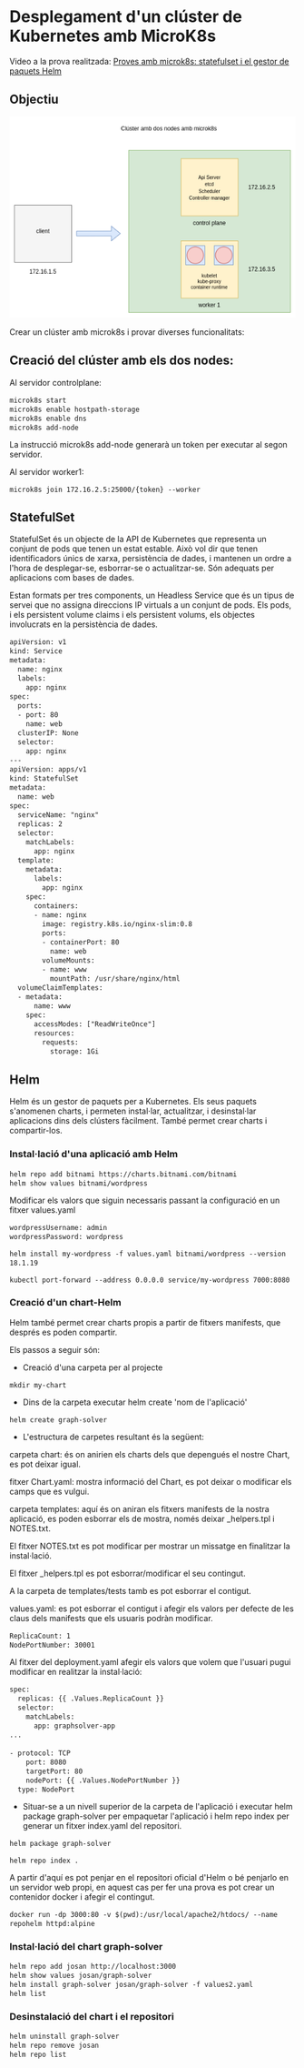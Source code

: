 # Desplegament d'un clúster de Kubernetes amb MicroK8s

Video a la prova realitzada: <a href="https://youtu.be/Ty4d6KXcMoc" target="_blank">Proves amb microk8s: statefulset i el gestor de paquets Helm </a>

## Objectiu

![](../img/demo4.png)

Crear un clúster amb microk8s i provar diverses funcionalitats: 

## Creació del clúster amb els dos nodes: 

Al servidor controlplane:

```
microk8s start
microk8s enable hostpath-storage
microk8s enable dns
microk8s add-node
```

La instrucció microk8s add-node generarà un token per executar al segon servidor.

Al servidor worker1:

```
microk8s join 172.16.2.5:25000/{token} --worker
```

## StatefulSet

StatefulSet és un objecte de la API de Kubernetes que representa un conjunt de pods que tenen un estat estable. Això vol dir que tenen identificadors únics de xarxa,
persistència de dades, i mantenen un ordre a l'hora de desplegar-se, esborrar-se o actualitzar-se. Són adequats per aplicacions com bases de dades. 

Estan formats per tres components, un Headless Service que és un tipus de servei que no assigna direccions IP virtuals a un conjunt de pods. Els pods, i els persistent volume claims i els persistent volums, els objectes involucrats en la persistència de dades.

```
apiVersion: v1
kind: Service
metadata:
  name: nginx
  labels:
    app: nginx
spec:
  ports:
  - port: 80
    name: web
  clusterIP: None
  selector:
    app: nginx
---
apiVersion: apps/v1
kind: StatefulSet
metadata:
  name: web
spec:
  serviceName: "nginx"
  replicas: 2
  selector:
    matchLabels:
      app: nginx
  template:
    metadata:
      labels:
        app: nginx
    spec:
      containers:
      - name: nginx
        image: registry.k8s.io/nginx-slim:0.8
        ports:
        - containerPort: 80
          name: web
        volumeMounts:
        - name: www
          mountPath: /usr/share/nginx/html
  volumeClaimTemplates:
  - metadata:
      name: www
    spec:
      accessModes: ["ReadWriteOnce"]
      resources:
        requests:
          storage: 1Gi
```

## Helm

Helm és un gestor de paquets per a Kubernetes. Els seus paquets s'anomenen charts, i permeten instal·lar, actualitzar, i desinstal·lar aplicacions dins dels clústers fàcilment. També permet crear charts i compartir-los. 

### Instal·lació d'una aplicació amb Helm

```
helm repo add bitnami https://charts.bitnami.com/bitnami
helm show values bitnami/wordpress
```

Modificar els valors que siguin necessaris passant la configuració en un fitxer values.yaml

```
wordpressUsername: admin
wordpressPassword: wordpress
```

```
helm install my-wordpress -f values.yaml bitnami/wordpress --version 18.1.19
```

```
kubectl port-forward --address 0.0.0.0 service/my-wordpress 7000:8080
```

### Creació d'un chart-Helm

Helm també permet crear charts propis a partir de fitxers manifests, que després es poden compartir.

Els passos a seguir són:

* Creació d'una carpeta per al projecte
```
mkdir my-chart
```

* Dins de la carpeta executar helm create 'nom de l'aplicació'

```
helm create graph-solver
```

* L'estructura de carpetes resultant és la següent:

carpeta chart: és on anirien els charts dels que depengués el nostre Chart, es pot deixar igual.

fitxer Chart.yaml: mostra informació del Chart, es pot deixar o modificar els camps que es vulgui.

carpeta templates: aquí és on aniran els fitxers manifests de la nostra aplicació, es poden esborrar els de mostra, només deixar _helpers.tpl i NOTES.txt.

El fitxer NOTES.txt es pot modificar per mostrar un missatge en finalitzar la instal·lació.

El fitxer _helpers.tpl es pot esborrar/modificar el seu contingut.

A la carpeta de templates/tests tamb es pot esborrar el contigut.

values.yaml: es pot esborrar el contigut i afegir els valors per defecte de les claus dels manifests que els usuaris podràn modificar.

```
ReplicaCount: 1
NodePortNumber: 30001
```

Al fitxer del deployment.yaml afegir els valors que volem que l'usuari pugui modificar en realitzar la instal·lació:

```
spec:
  replicas: {{ .Values.ReplicaCount }}
  selector:
    matchLabels:
      app: graphsolver-app
...

- protocol: TCP
    port: 8080
    targetPort: 80
    nodePort: {{ .Values.NodePortNumber }}
  type: NodePort

```
* Situar-se a un nivell superior de la carpeta de l'aplicació i executar helm package graph-solver per empaquetar l'aplicació i helm repo index per generar un fitxer index.yaml del repositori.

```
helm package graph-solver
```

```
helm repo index .
```

A partir d'aquí es pot penjar en el repositori oficial d'Helm o bé penjarlo en un servidor web propi, en aquest cas per fer una prova es pot crear un contenidor docker i afegir el contingut.

```
docker run -dp 3000:80 -v $(pwd):/usr/local/apache2/htdocs/ --name repohelm httpd:alpine
```

### Instal·lació del chart graph-solver

```
helm repo add josan http://localhost:3000
helm show values josan/graph-solver
helm install graph-solver josan/graph-solver -f values2.yaml
helm list

```

### Desinstalació del chart i el repositori  

```
helm uninstall graph-solver
helm repo remove josan
helm repo list
```



